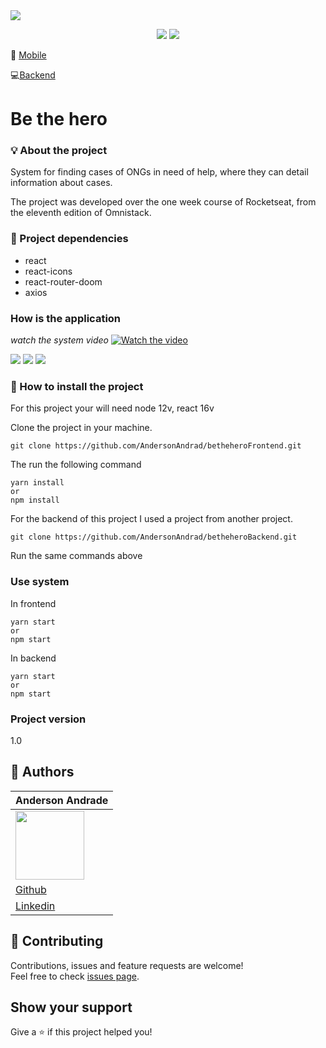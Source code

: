 <img src="https://github.com/AndersonAndrad/betheheroFrontend/blob/master/src/assets/logo.svg" align="center">

<p align="center">
  <a href="https://reactjs.org/"><img src="https://img.shields.io/badge/React-16.x-blue"></a>
  <a href="https://nodejs.org/en/"><img src="https://img.shields.io/badge/Node-12.x-green"></a>
</p>

:iphone: [Mobile](https://github.com/AndersonAndrad/betheheroMobile)

:computer:[Backend](https://github.com/AndersonAndrad/betheheroBackend)

# Be the hero

###  :bulb: ​About the project

System for finding cases of ONGs in need of help, where they can detail information about cases.

The project was developed over the one week course of Rocketseat, from the eleventh edition of Omnistack.

### :memo: Project dependencies

- react 
- react-icons 
- react-router-doom
- axios

### How  is the application 
*watch the system video*
[![Watch the video](https://github.com/AndersonAndrad/betheheroFrontend/blob/master/images/main.png)](https://www.youtube.com/watch?v=-B1BWZ120m4&feature=youtu.be)

<img src="https://github.com/AndersonAndrad/betheheroFrontend/blob/master/images/main.png">

<img src="https://github.com/AndersonAndrad/betheheroFrontend/blob/master/images/profile.png">

<img src="https://github.com/AndersonAndrad/betheheroFrontend/blob/master/images/newregister.png">

### 🚀 How to install the project

For this project your will need node 12v, react 16v

Clone the project in your machine.

```
git clone https://github.com/AndersonAndrad/betheheroFrontend.git
```

The run the following command

```
yarn install
or 
npm install
```

For the backend of this project I used a project from another project.

```
git clone https://github.com/AndersonAndrad/betheheroBackend.git
```

Run the same commands above

### Use system

In frontend 

```
yarn start 
or 
npm start
```

In backend

```
yarn start 
or 
npm start
```

### Project version

1.0

## 👤 Authors

| Anderson Andrade                                             |
| ------------------------------------------------------------ |
| <img src="https://avatars0.githubusercontent.com/u/31743641?s=400&u=b6d9e1c428279846440325b0fae90f4b9c4d1d98&v=4" width="110"> |
| <a href="https://github.com/AndersonAndrad">Github</a>       |
| <a href="https://www.linkedin.com/in/AndersonAndrad/">Linkedin</a> |

## 🤝 Contributing

Contributions, issues and feature requests are welcome!<br />Feel free to check [issues page](https://github.com/andersonandrad/betheherofrontend/issues).

## Show your support

Give a ⭐️ if this project helped you!
